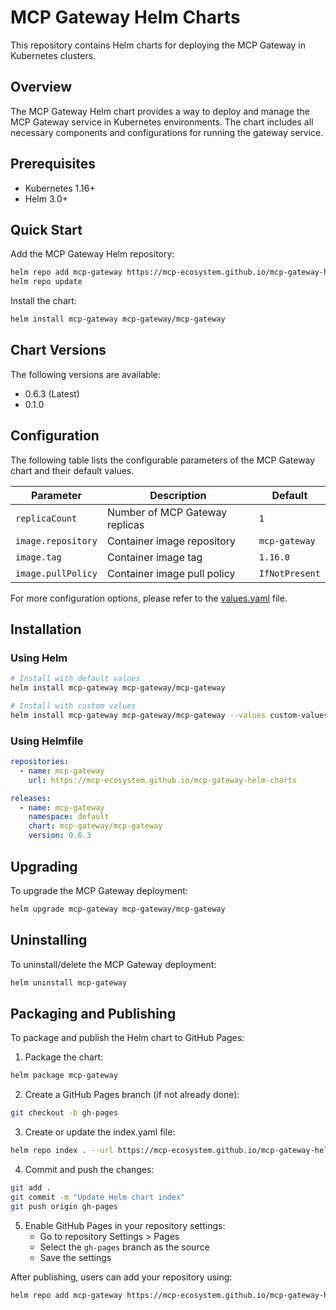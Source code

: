 # MCP Gateway Helm Charts

This repository contains Helm charts for deploying the MCP Gateway in Kubernetes clusters.

## Overview

The MCP Gateway Helm chart provides a way to deploy and manage the MCP Gateway service in Kubernetes environments. The chart includes all necessary components and configurations for running the gateway service.

## Prerequisites

- Kubernetes 1.16+
- Helm 3.0+

## Quick Start

Add the MCP Gateway Helm repository:

```bash
helm repo add mcp-gateway https://mcp-ecosystem.github.io/mcp-gateway-helm-charts
helm repo update
```

Install the chart:

```bash
helm install mcp-gateway mcp-gateway/mcp-gateway
```

## Chart Versions

The following versions are available:
- 0.6.3 (Latest)
- 0.1.0

## Configuration

The following table lists the configurable parameters of the MCP Gateway chart and their default values.

| Parameter | Description | Default |
|-----------|-------------|---------|
| `replicaCount` | Number of MCP Gateway replicas | `1` |
| `image.repository` | Container image repository | `mcp-gateway` |
| `image.tag` | Container image tag | `1.16.0` |
| `image.pullPolicy` | Container image pull policy | `IfNotPresent` |

For more configuration options, please refer to the [values.yaml](mcp-gateway/values.yaml) file.

## Installation

### Using Helm

```bash
# Install with default values
helm install mcp-gateway mcp-gateway/mcp-gateway

# Install with custom values
helm install mcp-gateway mcp-gateway/mcp-gateway --values custom-values.yaml
```

### Using Helmfile

```yaml
repositories:
  - name: mcp-gateway
    url: https://mcp-ecosystem.github.io/mcp-gateway-helm-charts

releases:
  - name: mcp-gateway
    namespace: default
    chart: mcp-gateway/mcp-gateway
    version: 0.6.3
```

## Upgrading

To upgrade the MCP Gateway deployment:

```bash
helm upgrade mcp-gateway mcp-gateway/mcp-gateway
```

## Uninstalling

To uninstall/delete the MCP Gateway deployment:

```bash
helm uninstall mcp-gateway
```

## Packaging and Publishing

To package and publish the Helm chart to GitHub Pages:

1. Package the chart:
```bash
helm package mcp-gateway
```

2. Create a GitHub Pages branch (if not already done):
```bash
git checkout -b gh-pages
```

3. Create or update the index.yaml file:
```bash
helm repo index . --url https://mcp-ecosystem.github.io/mcp-gateway-helm-charts
```

4. Commit and push the changes:
```bash
git add .
git commit -m "Update Helm chart index"
git push origin gh-pages
```

5. Enable GitHub Pages in your repository settings:
   - Go to repository Settings > Pages
   - Select the `gh-pages` branch as the source
   - Save the settings

After publishing, users can add your repository using:
```bash
helm repo add mcp-gateway https://mcp-ecosystem.github.io/mcp-gateway-helm-charts
```